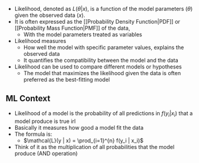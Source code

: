 - Likelihood, denoted as $L(\theta | x)$, is a function of the model parameters $(\theta$) given the observed data $(x)$.
- It is often expressed as the [[Probability Density Function|PDF]] or [[Probability Mass Function|PMF]] of the data, 
	- With the model parameters treated as variables
- Likelihood measures
	- How well the model with specific parameter values, explains the observed data
	- It quantifies the compatibility between the model and the data
- Likelihood can be used to compare different models or hypotheses
	- The model that maximizes the likelihood given the data is often preferred as the best-fitting model
## ML Context
- Likelihood of a model is the probability of all predictions in $f(y_i | x_i)$ that a model produce is true irl
- Basically it measures how good a model fit the data
- The formula is:
	- $\mathcal{L}(y | x) = \prod_{i=1}^{n} f(y_i | x_i)$
- Think of it as the multiplication of all probabilities that the model produce (AND operation)